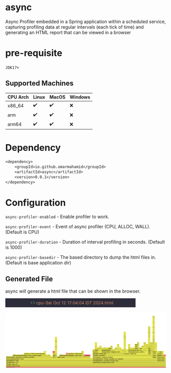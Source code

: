 # async

Async Profiler embedded in a Spring application within a scheduled service, capturing profiling data at regular intervals (each tick of time) and generating an HTML report that can be viewed in a browser

# pre-requisite

`JDK17+`


## Supported Machines


| CPU Arch | Linux | MacOS | Windows |
|----------|-------|-------|---------|
| x86_64   | ✔️     | ✔️     | ❌       |
| arm      | ✔️     | ✔️     | ❌       |
| arm64    | ✔️     | ✔️     | ❌       |

# Dependency


	<dependency>
		<groupId>io.github.omarmahamid</groupId>
		<artifactId>async</artifactId>
		<version>0.0.1</version>
  	</dependency>





# Configuration

`async-profiler-enabled` - Enable profiler to work.

`async-profiler-event` - Event of async profiler (CPU, ALLOC, WALL). (Default is CPU)

`async-profiler-duration` - Duration of interval profiling in seconds. (Default is 1000)

`async-profiler-basedir` - The based directory to dump the html files in. (Default is base application dir)


## Generated File

async will generate a html file that can be shown in the browser.
 
![img.png](img.png)

![img_1.png](img_1.png)